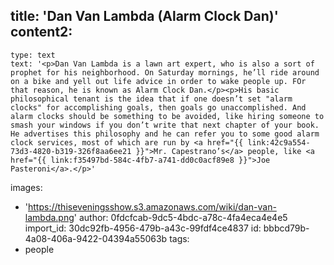 title: 'Dan Van Lambda (Alarm Clock Dan)'
content2:
  -
    type: text
    text: '<p>Dan Van Lambda is a lawn art expert, who is also a sort of prophet for his neighborhood. On Saturday mornings, he’ll ride around on a bike and yell out life advice in order to wake people up. FOr that reason, he is known as Alarm Clock Dan.</p><p>His basic philosophical tenant is the idea that if one doesn’t set "alarm clocks" for accomplishing goals, then goals go unaccomplished. And alarm clocks should be something to be avoided, like hiring someone to smash your windows if you don’t write that next chapter of your book. He advertises this philosophy and he can refer you to some good alarm clock services, most of which are run by <a href="{{ link:42c9a554-73d3-4820-b319-326f8aa6ee21 }}">Mr. Capestrano’s</a> people, like <a href="{{ link:f35497bd-584c-4fb7-a741-dd0c0acf89e8 }}">Joe Pasteroni</a>.</p>'
images:
  - 'https://thiseveningsshow.s3.amazonaws.com/wiki/dan-van-lambda.png'
author: 0fdcfcab-9dc5-4bdc-a78c-4fa4eca4e4e5
import_id: 30dc92fb-4956-479b-a43c-99fdf4ce4837
id: bbbcd79b-4a08-406a-9422-04394a55063b
tags:
  - people
